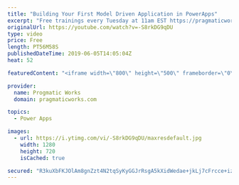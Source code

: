 ```yaml
---
title: "Building Your First Model Driven Application in PowerApps"
excerpt: "Free trainings every Tuesday at 11am EST https://pragmaticworks.com/resources/free-webinars/   In this session, you’ll see how to store data into Common Data Services and build an easy to use application using PowerApps to compliment or replace your existing paperwork process."
originalUrl: https://youtube.com/watch?v=-S8rkDG9qDU
type: video
price: Free
length: PT56M58S
publishedDateTime: 2019-06-05T14:05:04Z
heat: 52

featuredContent: "<iframe width=\"800\" height=\"500\" frameborder=\"0\" src=\"https://www.youtube.com/embed/-S8rkDG9qDU\" allow=\"accelerometer; autoplay; encrypted-media; gyroscope; picture-in-picture\" allowfullscreen></iframe>"

provider:
  name: Progmatic Works
  domain: pragmaticworks.com

topics:
  - Power Apps

images:
  - url: https://i.ytimg.com/vi/-S8rkDG9qDU/maxresdefault.jpg
    width: 1280
    height: 720
    isCached: true

secured: "R3kuXbFKJOlAm8gnZzt4N2tqSyKyGGJrRsgA5kXidWedae+jkLj7cFrcce+izNO/n2L+SKsmD7aFhaMRqj7Yi79jPH2SE07Lbv1wj6lM69i8RNZT8NZO3fqbvuvycATyHpuzuVSQ4GydHtjXOxny4CXou/sEaI1+BsCVogqVlqgMh17H3z1Va/BA9xoYluK5mUYZf2Otemjo3kQT1WUow+4Cvq+TQgtOQLAabXSWOIX2qEQTI9MV+jqPc93pmJwd/Z+3TdYoftz+E0aZ5YoNbYGJKUPQa443xYymSEhhNlAZwxlQmTFmQY1XohaHMrmLXr5BjcYpakNv27RUijD0zW2QPzN/kTR7JzIJcQ/BxTx2q7wfvuOn6oi85Jscx2SK18BujeHODXq/YkovUoyfFtGfgVG7sHn2I9c74rBrv9w=;FGox/QAAZmowjwsmjrwrbw=="
---
```


